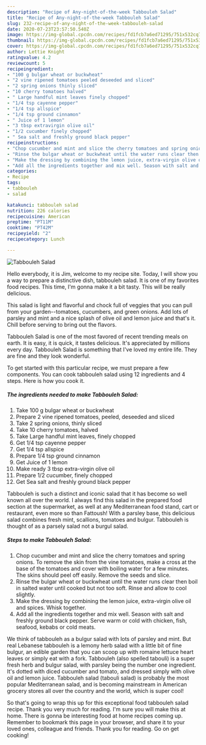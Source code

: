 ```yaml
---
description: "Recipe of Any-night-of-the-week Tabbouleh Salad"
title: "Recipe of Any-night-of-the-week Tabbouleh Salad"
slug: 232-recipe-of-any-night-of-the-week-tabbouleh-salad
date: 2020-07-23T23:57:50.540Z
image: https://img-global.cpcdn.com/recipes/fd1fcb7a6ed71295/751x532cq70/tabbouleh-salad-recipe-main-photo.jpg
thumbnail: https://img-global.cpcdn.com/recipes/fd1fcb7a6ed71295/751x532cq70/tabbouleh-salad-recipe-main-photo.jpg
cover: https://img-global.cpcdn.com/recipes/fd1fcb7a6ed71295/751x532cq70/tabbouleh-salad-recipe-main-photo.jpg
author: Lettie Knight
ratingvalue: 4.2
reviewcount: 5
recipeingredient:
- "100 g bulgar wheat or buckwheat"
- "2 vine ripened tomatoes peeled deseeded and sliced"
- "2 spring onions thinly sliced"
- "10 cherry tomatoes halved"
- " Large handful mint leaves finely chopped"
- "1/4 tsp cayenne pepper"
- "1/4 tsp allspice"
- "1/4 tsp ground cinnamon"
- " Juice of 1 lemon"
- "3 tbsp extravirgin olive oil"
- "1/2 cucumber finely chopped"
- " Sea salt and freshly ground black pepper"
recipeinstructions:
- "Chop cucumber and mint and slice the cherry tomatoes and spring onions. To remove the skin from the vine tomatoes, make a cross at the base of the tomatoes and cover with boiling water for a few minutes. The skins should peel off easily. Remove the seeds and slice."
- "Rinse the bulgar wheat or buckwheat until the water runs clear then boil in salted water until cooked but not too soft. Rinse and allow to cool slightly."
- "Make the dressing by combining the lemon juice, extra-virgin olive oil and spices. Whisk together."
- "Add all the ingredients together and mix well. Season with salt and freshly ground black pepper. Serve warm or cold with chicken, fish, seafood, kebabs or cold meats."
categories:
- Recipe
tags:
- tabbouleh
- salad

katakunci: tabbouleh salad 
nutrition: 226 calories
recipecuisine: American
preptime: "PT11M"
cooktime: "PT42M"
recipeyield: "2"
recipecategory: Lunch

---
```



![Tabbouleh Salad](https://img-global.cpcdn.com/recipes/fd1fcb7a6ed71295/751x532cq70/tabbouleh-salad-recipe-main-photo.jpg)

Hello everybody, it is Jim, welcome to my recipe site. Today, I will show you a way to prepare a distinctive dish, tabbouleh salad. It is one of my favorites food recipes. This time, I'm gonna make it a bit tasty. This will be really delicious.

This salad is light and flavorful and chock full of veggies that you can pull from your garden--tomatoes, cucumbers, and green onions. Add lots of parsley and mint and a nice splash of olive oil and lemon juice and that&#39;s it. Chill before serving to bring out the flavors.

Tabbouleh Salad is one of the most favored of recent trending meals on earth. It is easy, it is quick, it tastes delicious. It's appreciated by millions every day. Tabbouleh Salad is something that I've loved my entire life. They are fine and they look wonderful.


To get started with this particular recipe, we must prepare a few components. You can cook tabbouleh salad using 12 ingredients and 4 steps. Here is how you cook it.

<!--inarticleads1-->

##### The ingredients needed to make Tabbouleh Salad:

1. Take 100 g bulgar wheat or buckwheat
1. Prepare 2 vine ripened tomatoes, peeled, deseeded and sliced
1. Take 2 spring onions, thinly sliced
1. Take 10 cherry tomatoes, halved
1. Take  Large handful mint leaves, finely chopped
1. Get 1/4 tsp cayenne pepper
1. Get 1/4 tsp allspice
1. Prepare 1/4 tsp ground cinnamon
1. Get  Juice of 1 lemon
1. Make ready 3 tbsp extra-virgin olive oil
1. Prepare 1/2 cucumber, finely chopped
1. Get  Sea salt and freshly ground black pepper


Tabbouleh is such a distinct and iconic salad that it has become so well known all over the world. I always find this salad in the prepared food section at the supermarket, as well at any Mediterranean food stand, cart or restaurant, even more so than Fattoush! With a parsley base, this delicious salad combines fresh mint, scallions, tomatoes and bulgur. Tabbouleh is thought of as a parsely salad not a burgul salad. 

<!--inarticleads2-->

##### Steps to make Tabbouleh Salad:

1. Chop cucumber and mint and slice the cherry tomatoes and spring onions. To remove the skin from the vine tomatoes, make a cross at the base of the tomatoes and cover with boiling water for a few minutes. The skins should peel off easily. Remove the seeds and slice.
1. Rinse the bulgar wheat or buckwheat until the water runs clear then boil in salted water until cooked but not too soft. Rinse and allow to cool slightly.
1. Make the dressing by combining the lemon juice, extra-virgin olive oil and spices. Whisk together.
1. Add all the ingredients together and mix well. Season with salt and freshly ground black pepper. Serve warm or cold with chicken, fish, seafood, kebabs or cold meats.


We think of tabbouleh as a bulgur salad with lots of parsley and mint. But real Lebanese tabbouleh is a lemony herb salad with a little bit of fine bulgur, an edible garden that you can scoop up with romaine lettuce heart leaves or simply eat with a fork. Tabbouleh (also spelled tabouli) is a super fresh herb and bulgur salad, with parsley being the number one ingredient. It&#39;s dotted with diced cucumber and tomato, and dressed simply with olive oil and lemon juice. Tabbouleh salad (tabouli salad) is probably the most popular Mediterranean salad, and is becoming mainstream in American grocery stores all over the country and the world, which is super cool! 

So that's going to wrap this up for this exceptional food tabbouleh salad recipe. Thank you very much for reading. I'm sure you will make this at home. There is gonna be interesting food at home recipes coming up. Remember to bookmark this page in your browser, and share it to your loved ones, colleague and friends. Thank you for reading. Go on get cooking!
